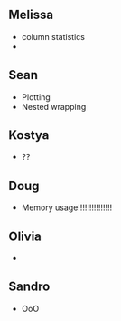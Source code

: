 ## Melissa

- column statistics
- 

## Sean

- Plotting
- Nested wrapping

## Kostya

- ??

## Doug

- Memory usage!!!!!!!!!!!!!!!

## Olivia

- 

## Sandro

- OoO
